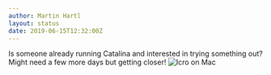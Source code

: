 ```yaml
---
author: Martin Hartl
layout: status
date: 2019-06-15T12:32:00Z
---
```

Is someone already running Catalina and interested in trying something out?
Might need a few more days but getting closer!
![Icro on Mac](https://share.hartl.co/micro/icro-mac.png)
